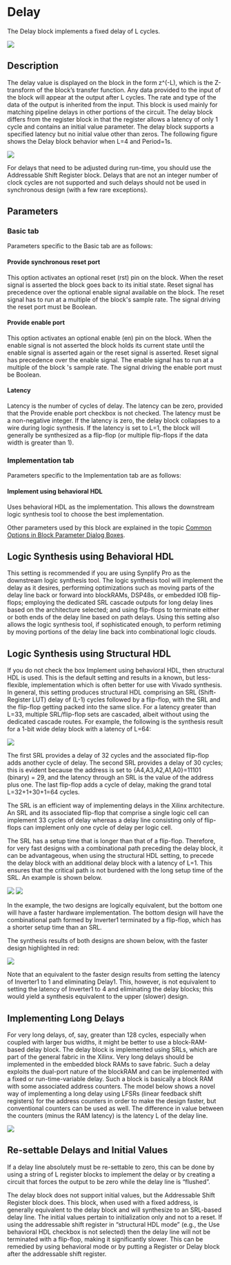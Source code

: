 # Delay

The Delay block implements a fixed delay of L cycles.

![](./Images/block.png)

## Description

The delay value is displayed on the block in the form z^(-L), which is
the Z-transform of the block’s transfer function. Any data provided to
the input of the block will appear at the output after L cycles. The
rate and type of the data of the output is inherited from the input.
This block is used mainly for matching pipeline delays in other portions
of the circuit. The delay block differs from the register block in that
the register allows a latency of only 1 cycle and contains an initial
value parameter. The delay block supports a specified latency but no
initial value other than zeros. The following figure shows the Delay
block behavior when L=4 and Period=1s.

  
![](./Images/lua1538085457280.png)  

For delays that need to be adjusted during run-time, you should use the
Addressable Shift Register block. Delays that are not an integer number
of clock cycles are not supported and such delays should not be used in
synchronous design (with a few rare exceptions).

## Parameters

### Basic tab  
Parameters specific to the Basic tab are as follows:

#### Provide synchronous reset port  
This option activates an optional reset (rst) pin on the block. When the
reset signal is asserted the block goes back to its initial state. Reset
signal has precedence over the optional enable signal available on the
block. The reset signal has to run at a multiple of the block's sample
rate. The signal driving the reset port must be Boolean.

#### Provide enable port 
This option activates an optional enable (en) pin on the block. When the
enable signal is not asserted the block holds its current state until
the enable signal is asserted again or the reset signal is asserted.
Reset signal has precedence over the enable signal. The enable signal
has to run at a multiple of the block 's sample rate. The signal driving
the enable port must be Boolean.

#### Latency  
Latency is the number of cycles of delay. The latency can be zero,
provided that the Provide enable port checkbox is not checked. The
latency must be a non-negative integer. If the latency is zero, the
delay block collapses to a wire during logic synthesis. If the latency
is set to L=1, the block will generally be synthesized as a flip-flop
(or multiple flip-flops if the data width is greater than 1).


### Implementation tab  
Parameters specific to the Implementation tab are as follows:

#### Implement using behavioral HDL  
Uses behavioral HDL as the implementation. This allows the downstream
logic synthesis tool to choose the best implementation.

Other parameters used by this block are explained in the topic [Common
Options in Block Parameter Dialog
Boxes](../../HDL/dds_compiler_v6_0/README.md).

## Logic Synthesis using Behavioral HDL

This setting is recommended if you are using Synplify Pro as the
downstream logic synthesis tool. The logic synthesis tool will implement
the delay as it desires, performing optimizations such as moving parts
of the delay line back or forward into blockRAMs, DSP48s, or embedded
IOB flip-flops; employing the dedicated SRL cascade outputs for long
delay lines based on the architecture selected; and using flip-flops to
terminate either or both ends of the delay line based on path delays.
Using this setting also allows the logic synthesis tool, if
sophisticated enough, to perform retiming by moving portions of the
delay line back into combinational logic clouds.

## Logic Synthesis using Structural HDL

If you do not check the box Implement using behavioral HDL, then
structural HDL is used. This is the default setting and results in a
known, but less-flexible, implementation which is often better for use
with Vivado synthesis. In general, this setting produces structural HDL
comprising an SRL (Shift-Register LUT) delay of (L-1) cycles followed by
a flip-flop, with the SRL and the flip-flop getting packed into the same
slice. For a latency greater than L=33, multiple SRL/flip-flop sets are
cascaded, albeit without using the dedicated cascade routes. For
example, the following is the synthesis result for a 1-bit wide delay
block with a latency of L=64:


![](./Images/jsy1538085458405.png)  

The first SRL provides a delay of 32 cycles and the associated flip-flop
adds another cycle of delay. The second SRL provides a delay of 30
cycles; this is evident because the address is set to
{A4,A3,A2,A1,A0}=11101 (binary) = 29, and the latency through an SRL is
the value of the address plus one. The last flip-flop adds a cycle of
delay, making the grand total L=32+1+30+1=64 cycles.

The SRL is an efficient way of implementing delays in the Xilinx
architecture. An SRL and its associated flip-flop that comprise a single
logic cell can implement 33 cycles of delay whereas a delay line
consisting only of flip-flops can implement only one cycle of delay per
logic cell.

The SRL has a setup time that is longer than that of a flip-flop.
Therefore, for very fast designs with a combinational path preceding the
delay block, it can be advantageous, when using the structural HDL
setting, to precede the delay block with an additional delay block with
a latency of L=1. This ensures that the critical path is not burdened
with the long setup time of the SRL. An example is shown below.


![](./Images/zba1555432813843.png) ![](./Images/fud1555437330166.png)

In the example, the two designs are logically equivalent, but the bottom
one will have a faster hardware implementation. The bottom design will
have the combinational path formed by Inverter1 terminated by a
flip-flop, which has a shorter setup time than an SRL.

The synthesis results of both designs are shown below, with the faster
design highlighted in red:

  
![](./Images/fwy1538085460731.png)  

Note that an equivalent to the faster design results from setting the
latency of Inverter1 to 1 and eliminating Delay1. This, however, is not
equivalent to setting the latency of Inverter1 to 4 and eliminating the
delay blocks; this would yield a synthesis equivalent to the upper
(slower) design.

## Implementing Long Delays

For very long delays, of, say, greater than 128 cycles, especially when
coupled with larger bus widths, it might be better to use a
block-RAM-based delay block. The delay block is implemented using SRLs,
which are part of the general fabric in the Xilinx. Very long delays
should be implemented in the embedded block RAMs to save fabric. Such a
delay exploits the dual-port nature of the blockRAM and can be
implemented with a fixed or run-time-variable delay. Such a block is
basically a block RAM with some associated address counters. The model
below shows a novel way of implementing a long delay using LFSRs (linear
feedback shift registers) for the address counters in order to make the
design faster, but conventional counters can be used as well. The
difference in value between the counters (minus the RAM latency) is the
latency L of the delay line.

  
![](./Images/dsd1538085461723.png)  

## Re-settable Delays and Initial Values

If a delay line absolutely must be re-settable to zero, this can be done
by using a string of L register blocks to implement the delay or by
creating a circuit that forces the output to be zero while the delay
line is “flushed”.

The delay block does not support initial values, but the Addressable
Shift Register block does. This block, when used with a fixed address,
is generally equivalent to the delay block and will synthesize to an
SRL-based delay line. The initial values pertain to initialization only
and not to a reset. If using the addressable shift register in
“structural HDL mode” (e.g., the Use behavioral HDL checkbox is not
selected) then the delay line will not be terminated with a flip-flop,
making it significantly slower. This can be remedied by using behavioral
mode or by putting a Register or Delay block after the addressable shift
register.
